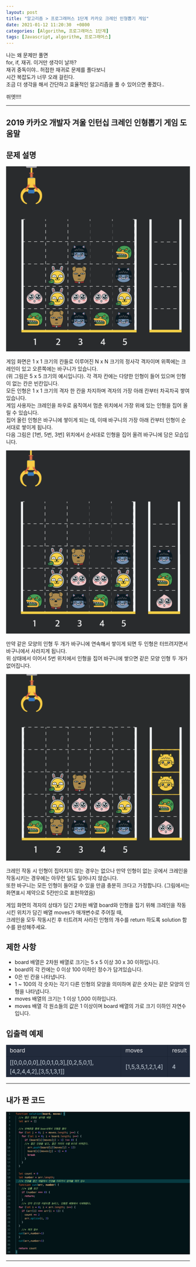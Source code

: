 ```yaml
---
layout: post
title: "알고리즘 > 프로그래머스 1단계 카카오 크레인 인형뽑기 게임"
date: 2021-01-12 11:20:30  +0800
categories: [Algorithm, 프로그래머스 1단계]
tags: [Javascript, algorithm, 프로그래머스]
---
```


나는 왜 문제만 풀면  
for, if, 재귀. 이거만 생각이 날까?  
재귀 중독이야.. 허접한 재귀로 문제를 풀다보니  
시간 복잡도가 너무 오래 걸린다.  
조금 더 생각을 해서 간단하고 효율적인 알고리즘을 풀 수 있어으면 좋겠다..

쒸엣!!!!

---

## **2019 카카오 개발자 겨울 인턴십 크레인 인형뽑기 게임 도움말**

## **문제 설명**

![image](/assets/img/sample/doll1.png)

게임 화면은 1 x 1 크기의 칸들로 이루어진 N x N 크기의 정사각 격자이며 위쪽에는 크레인이 있고 오른쪽에는 바구니가 있습니다.  
(위 그림은 5 x 5 크기의 예시입니다). 각 격자 칸에는 다양한 인형이 들어 있으며 인형이 없는 칸은 빈칸입니다.  
모든 인형은 1 x 1 크기의 격자 한 칸을 차지하며 격자의 가장 아래 칸부터 차곡차곡 쌓여 있습니다.  
게임 사용자는 크레인을 좌우로 움직여서 멈춘 위치에서 가장 위에 있는 인형을 집어 올릴 수 있습니다.  
집어 올린 인형은 바구니에 쌓이게 되는 데, 이때 바구니의 가장 아래 칸부터 인형이 순서대로 쌓이게 됩니다.  
다음 그림은 [1번, 5번, 3번] 위치에서 순서대로 인형을 집어 올려 바구니에 담은 모습입니다.

![image](/assets/img/sample/doll2.png)

만약 같은 모양의 인형 두 개가 바구니에 연속해서 쌓이게 되면 두 인형은 터뜨려지면서 바구니에서 사라지게 됩니다.  
위 상태에서 이어서 5번 위치에서 인형을 집어 바구니에 쌓으면 같은 모양 인형 두 개가 없어집니다.

![image](/assets/img/sample/doll3.png)

크레인 작동 시 인형이 집어지지 않는 경우는 없으나 만약 인형이 없는 곳에서 크레인을 작동시키는 경우에는 아무런 일도 일어나지 않습니다.  
또한 바구니는 모든 인형이 들어갈 수 있을 만큼 충분히 크다고 가정합니다. (그림에서는 화면표시 제약으로 5칸만으로 표현하였음)

게임 화면의 격자의 상태가 담긴 2차원 배열 board와 인형을 집기 위해 크레인을 작동시킨 위치가 담긴 배열 moves가 매개변수로 주어질 때,  
크레인을 모두 작동시킨 후 터트려져 사라진 인형의 개수를 return 하도록 solution 함수를 완성해주세요.

## **제한 사항**

- board 배열은 2차원 배열로 크기는 5 x 5 이상 30 x 30 이하입니다.
- board의 각 칸에는 0 이상 100 이하인 정수가 담겨있습니다.
- 0은 빈 칸을 나타냅니다.
- 1 ~ 100의 각 숫자는 각기 다른 인형의 모양을 의미하며 같은 숫자는 같은 모양의 인형을 나타냅니다.
- moves 배열의 크기는 1 이상 1,000 이하입니다.
- moves 배열 각 원소들의 값은 1 이상이며 board 배열의 가로 크기 이하인 자연수입니다.

## **입출력 예제**

![image](/assets/img/sample/doll4.png)

---

## **내가 짠 코드**

![image](/assets/img/sample/doll5.png)

---
